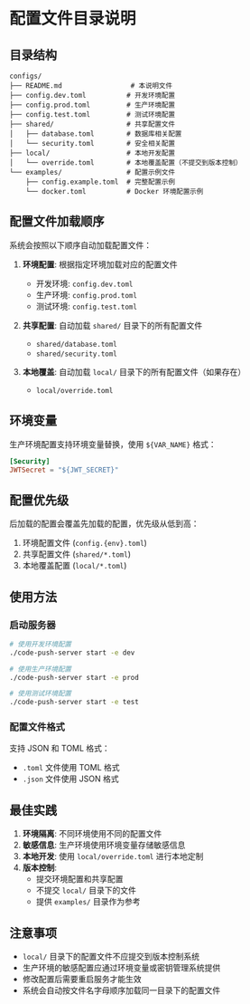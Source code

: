 # 配置文件目录说明

## 目录结构

```
configs/
├── README.md                 # 本说明文件
├── config.dev.toml          # 开发环境配置
├── config.prod.toml         # 生产环境配置
├── config.test.toml         # 测试环境配置
├── shared/                  # 共享配置文件
│   ├── database.toml        # 数据库相关配置
│   └── security.toml        # 安全相关配置
├── local/                   # 本地开发配置
│   └── override.toml        # 本地覆盖配置（不提交到版本控制）
└── examples/                # 配置示例文件
    ├── config.example.toml  # 完整配置示例
    └── docker.toml          # Docker 环境配置示例
```

## 配置文件加载顺序

系统会按照以下顺序自动加载配置文件：

1. **环境配置**: 根据指定环境加载对应的配置文件

   - 开发环境: `config.dev.toml`
   - 生产环境: `config.prod.toml`
   - 测试环境: `config.test.toml`

2. **共享配置**: 自动加载 `shared/` 目录下的所有配置文件

   - `shared/database.toml`
   - `shared/security.toml`

3. **本地覆盖**: 自动加载 `local/` 目录下的所有配置文件（如果存在）
   - `local/override.toml`

## 环境变量

生产环境配置支持环境变量替换，使用 `${VAR_NAME}` 格式：

```toml
[Security]
JWTSecret = "${JWT_SECRET}"
```

## 配置优先级

后加载的配置会覆盖先加载的配置，优先级从低到高：

1. 环境配置文件 (`config.{env}.toml`)
2. 共享配置文件 (`shared/*.toml`)
3. 本地覆盖配置 (`local/*.toml`)

## 使用方法

### 启动服务器

```bash
# 使用开发环境配置
./code-push-server start -e dev

# 使用生产环境配置
./code-push-server start -e prod

# 使用测试环境配置
./code-push-server start -e test
```

### 配置文件格式

支持 JSON 和 TOML 格式：

- `.toml` 文件使用 TOML 格式
- `.json` 文件使用 JSON 格式

## 最佳实践

1. **环境隔离**: 不同环境使用不同的配置文件
2. **敏感信息**: 生产环境使用环境变量存储敏感信息
3. **本地开发**: 使用 `local/override.toml` 进行本地定制
4. **版本控制**:
   - 提交环境配置和共享配置
   - 不提交 `local/` 目录下的文件
   - 提供 `examples/` 目录作为参考

## 注意事项

- `local/` 目录下的配置文件不应提交到版本控制系统
- 生产环境的敏感配置应通过环境变量或密钥管理系统提供
- 修改配置后需要重启服务才能生效
- 系统会自动按文件名字母顺序加载同一目录下的配置文件
